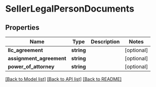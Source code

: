 # SellerLegalPersonDocuments

## Properties
Name | Type | Description | Notes
------------ | ------------- | ------------- | -------------
**llc_agreement** | **string** |  | [optional] 
**assignment_agreement** | **string** |  | [optional] 
**power_of_attorney** | **string** |  | [optional] 

[[Back to Model list]](../../README.md#documentation-for-models) [[Back to API list]](../../README.md#documentation-for-api-endpoints) [[Back to README]](../../README.md)

